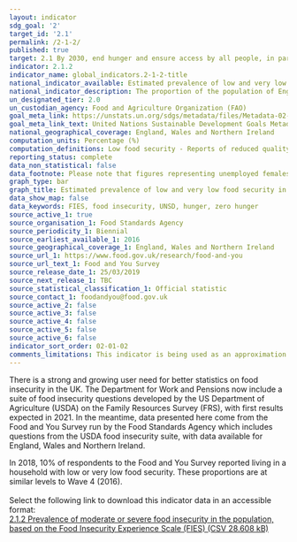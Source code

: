 ```yaml
---
layout: indicator
sdg_goal: '2'
target_id: '2.1'
permalink: /2-1-2/
published: true
target: 2.1 By 2030, end hunger and ensure access by all people, in particular the poor and people in vulnerable situations, including infants, to safe, nutritious and sufficient food all year round
indicator: 2.1.2
indicator_name: global_indicators.2-1-2-title
national_indicator_available: Estimated prevalence of low and very low food security in the population of England, Wales and Northern Ireland aged 16 and over
national_indicator_description: The proportion of the population of England, Wales and Northern Ireland that are classified and having low or very low food security based on the USDA measure and suite of 10 questions 
un_designated_tier: 2.0
un_custodian_agency: Food and Agriculture Organization (FAO)
goal_meta_link: https://unstats.un.org/sdgs/metadata/files/Metadata-02-01-02.pdf
goal_meta_link_text: United Nations Sustainable Development Goals Metadata (PDF 426 KB)
national_geographical_coverage: England, Wales and Northern Ireland
computation_units: Percentage (%)
computation_definitions: Low food security - Reports of reduced quality, variety, or desirability of diet. Little or no indication of reduced food intake. Very low food security - Reports of multiple indications of disrupted eating patterns and reduced food intake.
reporting_status: complete
data_non_statistical: false
data_footnote: Please note that figures representing unemployed females in 2018 were calculated based on responses from a sample size smaller than 50 so are potentially unreliable.
graph_type: bar
graph_title: Estimated prevalence of low and very low food security in England, Wales and Northern Ireland
data_show_map: false
data_keywords: FIES, food insecurity, UNSD, hunger, zero hunger
source_active_1: true
source_organisation_1: Food Standards Agency
source_periodicity_1: Biennial
source_earliest_available_1: 2016
source_geographical_coverage_1: England, Wales and Northern Ireland
source_url_1: https://www.food.gov.uk/research/food-and-you
source_url_text_1: Food and You Survey
source_release_date_1: 25/03/2019
source_next_release_1: TBC
source_statistical_classification_1: Official statistic
source_contact_1: foodandyou@food.gov.uk
source_active_2: false
source_active_3: false
source_active_4: false
source_active_5: false
source_active_6: false
indicator_sort_order: 02-01-02
comments_limitations: This indicator is being used as an approximation of the UN SDG Indicator. Where possible, we will work to identify or develop UK data to meet the global indicator specification. This indicator has been identified in collaboration with topic experts.
---
```

There is a strong and growing user need for better statistics on food insecurity in the UK. The Department for Work and Pensions now include a suite of food insecurity questions developed by the US Department of Agriculture (USDA) on the Family Resources Survey (FRS), with first results expected in 2021. In the meantime, data presented here come from the Food and You Survey run by the Food Standards Agency which includes questions from the USDA food insecurity suite, with data available for England, Wales and Northern Ireland.

In 2018, 10% of respondents to the Food and You Survey reported living in a household with low or very low food security. These proportions are at similar levels to Wave 4 (2016).<br><br>Select the following link to download this indicator data in an accessible format:<br>[2.1.2 Prevalence of moderate or severe food insecurity in the population, based on the Food Insecurity Experience Scale (FIES) (CSV 28.608 kB)](https://sustainabledevelopment-uk.github.io/sdg-data/data/2-1-2.csv)